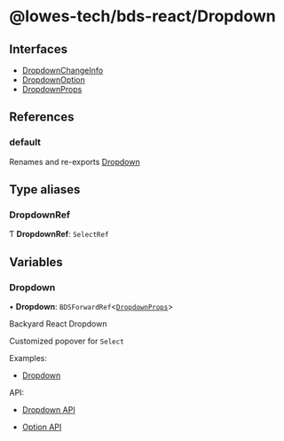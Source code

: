 # @lowes-tech/bds-react/Dropdown

## Interfaces

- [DropdownChangeInfo](interfaces/DropdownChangeInfo.md)
- [DropdownOption](interfaces/DropdownOption.md)
- [DropdownProps](interfaces/DropdownProps.md)

## References

### default

Renames and re-exports [Dropdown](README.md#dropdown)

## Type aliases

### DropdownRef

Ƭ **DropdownRef**: `SelectRef`

## Variables

### Dropdown

• **Dropdown**: `BDSForwardRef`<[`DropdownProps`](interfaces/DropdownProps.md)\>

Backyard React Dropdown

Customized popover for `Select`

Examples:

- [Dropdown](https://dev.carbon.gcp.lowes.com/bds/documentation/Components/Dropdown)

API:

- [Dropdown API](https://dev.carbon.gcp.lowes.com/bds/documentation/ComponentsAPI/Dropdown)

- [Option API](https://dev.carbon.gcp.lowes.com/bds/documentation/ComponentsAPI/Option)
